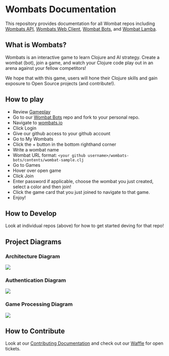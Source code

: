 # Wombats Documentation 
This repository provides documentation for all Wombat repos including [Wombats API](https://github.com/willowtreeapps/wombats-api), [Wombats Web Client](https://github.com/willowtreeapps/wombats-web-client), [Wombat Bots](https://github.com/willowtreeapps/wombats-bots), and [Wombat Lamba](https://github.com/willowtreeapps/wombats-lambda).

## What is Wombats?
Wombats is an interactive game to learn Clojure and AI strategy. Create a wombat (bot), join a game, and watch your Clojure code play out in an arena against your fellow competitors!

We hope that with this game, users will hone their Clojure skills and gain exposure to Open Source projects (and contribute!). 

## How to play
* Review [Gameplay](https://github.com/willowtreeapps/wombats-documentation/wiki/Gameplay)
* Go to our [Wombat Bots](https://github.com/willowtreeapps/wombats-bots) repo and fork to your personal repo.
* Navigate to [wombats.io](http://qa.wombats.io/#/) 
* Click Login
* Give our github access to your github account
* Go to My Wombats
* Click the + button in the bottom righthand corner
* Write a wombat name
* Wombat URL format: `<your github username>/wombats-bots/contents/wombat-sample.clj`
* Go to Games
* Hover over open game
* Click Join
* Enter password if applicable, choose the wombat you just created, select a color and then join!
* Click the game card that you just joined to navigate to that game.
* Enjoy!

## How to Develop
Look at individual repos (above) for how to get started deving for that repo! 

## Project Diagrams 

### Architecture Diagram

![](https://github.com/willowtreeapps/wombats-documentation/blob/master/diagrams/architecture.png)

### Authentication Diagram

![](https://github.com/willowtreeapps/wombats-documentation/blob/master/diagrams/authentication.png)

### Game Processing Diagram

![](https://github.com/willowtreeapps/wombats-documentation/blob/master/diagrams/game_processing.png)

## How to Contribute
Look at our [Contributing Documentation](https://github.com/willowtreeapps/wombats-documentation/blob/master/CONTRIBUTING.md) and check out our [Waffle](https://waffle.io/willowtreeapps/wombats-api/join) for open tickets.
